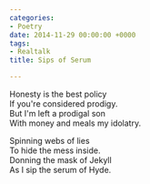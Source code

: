 ```yaml
---
categories:
- Poetry
date: 2014-11-29 00:00:00 +0000
tags:
- Realtalk
title: Sips of Serum

---
```

Honesty is the best policy  
If you're considered prodigy.  
But I'm left a prodigal son  
With money and meals my idolatry.

Spinning webs of lies  
To hide the mess inside.  
Donning the mask of Jekyll  
As I sip the serum of Hyde.